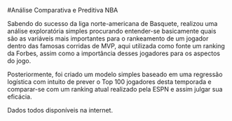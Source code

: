 #Análise Comparativa e Preditiva NBA

Sabendo do sucesso da liga norte-americana de Basquete, realizou uma análise exploratória simples
procurando entender-se basicamente quais são as variáveis mais importantes para o rankeamento de um
jogador dentro das famosas corridas de MVP, aqui utilizada como
fonte um ranking da Forbes, assim como a importância desses jogadores para os aspectos do jogo.

Posteriormente, foi criado um modelo simples baseado em uma regressão logística com intuito de prever o Top 100
jogadores desta temporada e comparar-se com um ranking atual realizado pela ESPN e assim julgar sua eficácia.

Dados todos disponíveis na internet.